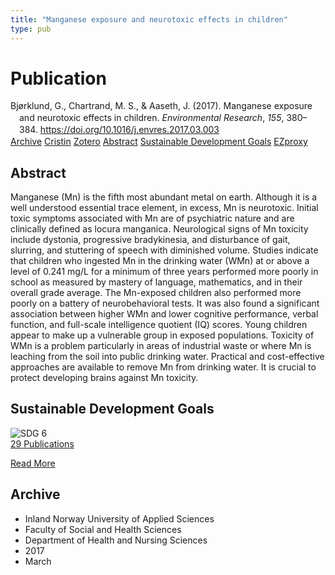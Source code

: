 ```yaml
---
title: "Manganese exposure and neurotoxic effects in children"
type: pub
---
```

<h1>Publication</h1>
<article id="csl-bib-container-8AJA88NF" class="csl-bib-container">
  <div class="csl-bib-body" style="line-height: 1.35; padding-left: 1em; text-indent:-1em;">
  <div class="csl-entry">Bj&#xF8;rklund, G., Chartrand, M. S., &amp; Aaseth, J. (2017). Manganese exposure and neurotoxic effects in children. <i>Environmental Research</i>, <i>155</i>, 380&#x2013;384. <a href="https://doi.org/10.1016/j.envres.2017.03.003">https://doi.org/10.1016/j.envres.2017.03.003</a></div>
</div>
  <div class="csl-bib-buttons">
    <a href="#taxonomy-article-8AJA88NF" class="csl-bib-button">Archive</a>
    <a href="https://app.cristin.no/results/show.jsf?id=1459662" alt="Cristin URL" class="csl-bib-button">Cristin</a>
    <a href="http://zotero.org/groups/5022929/items/8AJA88NF" alt="Zotero URL" class="csl-bib-button">Zotero</a>
    <a href="#abstract-article-8AJA88NF" class="csl-bib-button">Abstract</a>
    <a href="#sdg-article-8AJA88NF" class="csl-bib-button">Sustainable Development Goals</a>
    <a href="http://ezproxy.inn.no/login?url=https://doi.org/10.1016/j.envres.2017.03.003" class="csl-bib-button">EZproxy</a>
  </div>
  <div id="csl-bib-meta-container-8AJA88NF"></div>
</article>
<div id="csl-bib-meta-8AJA88NF" class="csl-bib-meta">
  <article id="abstract-article-8AJA88NF" class="abstract-article">
    <h1>Abstract</h1>
    Manganese (Mn) is the fifth most abundant metal on earth. Although it is a well understood essential trace element, in excess, Mn is neurotoxic. Initial toxic symptoms associated with Mn are of psychiatric nature and are clinically defined as locura manganica. Neurological signs of Mn toxicity include dystonia, progressive bradykinesia, and disturbance of gait, slurring, and stuttering of speech with diminished volume. Studies indicate that children who ingested Mn in the drinking water (WMn) at or above a level of 0.241 mg/L for a minimum of three years performed more poorly in school as measured by mastery of language, mathematics, and in their overall grade average. The Mn-exposed children also performed more poorly on a battery of neurobehavioral tests. It was also found a significant association between higher WMn and lower cognitive performance, verbal function, and full-scale intelligence quotient (IQ) scores. Young children appear to make up a vulnerable group in exposed populations. Toxicity of WMn is a problem particularly in areas of industrial waste or where Mn is leaching from the soil into public drinking water. Practical and cost-effective approaches are available to remove Mn from drinking water. It is crucial to protect developing brains against Mn toxicity.
  </article>
  <article id="sdg-article-8AJA88NF" class="sdg-article">
    <h1>Sustainable Development Goals</h1>
    <div class="sdg-container"><div id="sdg6" class="sdg">
<img src="{{< params subfolder >}}images/sdg/sdg06_en.png" class="image" alt="SDG 6">
<div class="sdg-overlay">
<a href="{{< params subfolder >}}en/archive/?sdg=6#archive" class="sdg-publication-count"><span>29</span> Publications</a>
<p><a href="https://sdgs.un.org/goals/goal6" class="sdg-read-more">Read More</a></p>
</div>
</div></div>
  </article>
  <article id="taxonomy-article-8AJA88NF" class="taxonomy-article">
    <h1>Archive</h1>
    <ul>
      <li>Inland Norway University of Applied Sciences</li>
      <li>Faculty of Social and Health Sciences</li>
      <li>Department of Health and Nursing Sciences</li>
      <li>2017</li>
      <li>March</li>
    </ul>
  </article>
</div>
